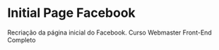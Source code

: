 # Initial Page Facebook
 Recriação da página inicial do Facebook. Curso Webmaster Front-End Completo
